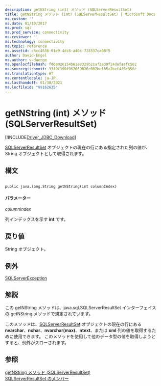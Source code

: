```yaml
---
description: getNString (int) メソッド (SQLServerResultSet)
title: getNString メソッド (int) (SQLServerResultSet) | Microsoft Docs
ms.custom: ''
ms.date: 01/19/2017
ms.prod: sql
ms.prod_service: connectivity
ms.reviewer: ''
ms.technology: connectivity
ms.topic: reference
ms.assetid: c8cc4636-01e9-4dc8-a40c-728337ca08f5
author: David-Engel
ms.author: v-daenge
ms.openlocfilehash: fd6a026154b61e8329b21af2e39f24defaafc502
ms.sourcegitcommit: 33f0f190f962059826e002be165a2bef4f9e350c
ms.translationtype: HT
ms.contentlocale: ja-JP
ms.lasthandoff: 01/30/2021
ms.locfileid: "99162635"
---
```

# <a name="getnstring-method-int-sqlserverresultset"></a>getNString (int) メソッド (SQLServerResultSet)
[!INCLUDE[Driver_JDBC_Download](../../../includes/driver_jdbc_download.md)]

  [SQLServerResultSet](../../../connect/jdbc/reference/sqlserverresultset-class.md) オブジェクトの現在の行にある指定された列の値が、String オブジェクトとして取得されます。  
  
## <a name="syntax"></a>構文  
  
```  
  
public java.lang.String getNString(int columnIndex)  
```  
  
#### <a name="parameters"></a>パラメーター  
 *columnIndex*  
  
 列インデックスを示す **int** です。  
  
## <a name="return-value"></a>戻り値  
 String オブジェクト。  
  
## <a name="exceptions"></a>例外  
 [SQLServerException](../../../connect/jdbc/reference/sqlserverexception-class.md)  
  
## <a name="remarks"></a>解説  
 この getNString メソッドは、java.sql.SQLServerResultSet インターフェイスの getNString メソッドで規定されています。  
  
 このメソッドは、[SQLServerResultSet](../../../connect/jdbc/reference/sqlserverresultset-class.md) オブジェクトの現在の行にある **nvarchar**、**nchar**、**nvarchar(max)**、**ntext**、または **xml** 列の値を取得するために使用できます。 このメソッドを使用して他のデータ型の値を取得しようとすると、例外がスローされます。  
  
## <a name="see-also"></a>参照  
 [getNString メソッド &#40;SQLServerResultSet&#41;](../../../connect/jdbc/reference/getnstring-method-sqlserverresultset.md)   
 [SQLServerResultSet のメンバー](../../../connect/jdbc/reference/sqlserverresultset-members.md)  
  
  
